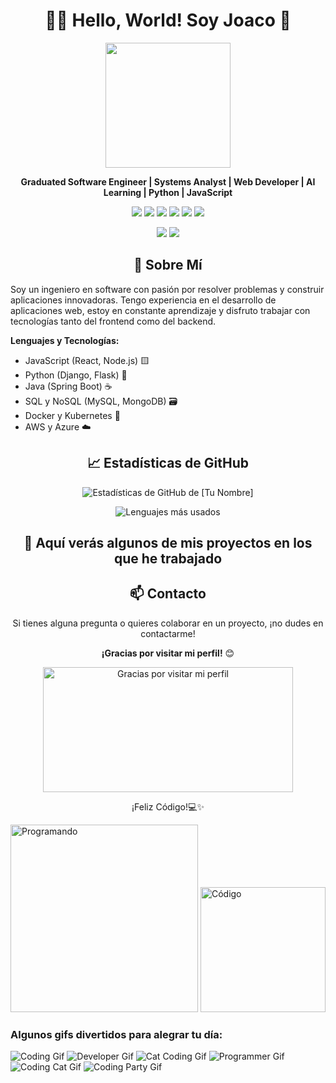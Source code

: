 # <h1 align="center">👨‍💻 Hello, World! Soy Joaco 👋</h1>

<p align="center">
  <img src="https://media.giphy.com/media/qgQUggAC3Pfv687qPC/giphy.gif" width="200"/>
</p>

<p align="center">
  <strong>Graduated Software Engineer | Systems Analyst | Web Developer | AI Learning | Python | JavaScript</strong>
</p>

<p align="center">
  <img src="https://img.shields.io/badge/Code-JavaScript-informational?style=flat&logo=javascript&logoColor=white&color=yellow">
  <img src="https://img.shields.io/badge/Code-Python-informational?style=flat&logo=python&logoColor=white&color=blue">
  <img src="https://img.shields.io/badge/Code-React-informational?style=flat&logo=react&logoColor=white&color=61DAFB">
  <img src="https://img.shields.io/badge/Code-Node.js-informational?style=flat&logo=node.js&logoColor=white&color=green">
  <img src="https://img.shields.io/badge/Tools-Docker-informational?style=flat&logo=docker&logoColor=white&color=2496ED">
  <img src="https://img.shields.io/badge/Tools-Kubernetes-informational?style=flat&logo=kubernetes&logoColor=white&color=326CE5">
</p>

<p align="center">
  <a href="https://www.linkedin.com/in/joaquincavarzan"><img src="https://img.shields.io/badge/-LinkedIn-blue?style=flat-square&logo=LinkedIn&logoColor=white&link=https://www.linkedin.com/in/tu-perfil"/></a>
  <a href="joacocava@gmail.com"><img src="https://img.shields.io/badge/-Email-c14438?style=flat-square&logo=Gmail&logoColor=white&link=mailto:tu_correo@example.com"/></a>
</p>

## <h2 align="center">🚀 Sobre Mí</h2>

<p>
  Soy un ingeniero en software con pasión por resolver problemas y construir aplicaciones innovadoras. 
  Tengo experiencia en el desarrollo de aplicaciones web, estoy en constante aprendizaje y disfruto trabajar con tecnologías tanto del frontend como del backend.
</p>

<p>
  <strong>Lenguajes y Tecnologías:</strong>
  <ul>
    <li>JavaScript (React, Node.js) 🟨</li>
    <li>Python (Django, Flask) 🐍</li>
    <li>Java (Spring Boot) ☕</li>
    <li>SQL y NoSQL (MySQL, MongoDB) 🗃️</li>
    <li>Docker y Kubernetes 🐳</li>
    <li>AWS y Azure ☁️</li>
  </ul>
</p>

## <h2 align="center">📈 Estadísticas de GitHub</h2>

<p align="center">
  <img src="https://github-readme-stats.vercel.app/api?username=joacocavarzan&show_icons=true&theme=radical" alt="Estadísticas de GitHub de [Tu Nombre]" />
</p>

<p align="center">
  <img src="https://github-readme-stats.vercel.app/api/top-langs/?username=joacocavarzan&layout=compact&theme=radical" alt="Lenguajes más usados" />
</p>

## <h2 align="center">🚀 Aquí verás algunos de mis proyectos en los que he trabajado</h2>


## <h2 align="center">📫 Contacto</h2>

<p align="center">
  Si tienes alguna pregunta o quieres colaborar en un proyecto, ¡no dudes en contactarme!
</p>


<p align="center">
  <strong>¡Gracias por visitar mi perfil!</strong> 😊
</p>

<p align="center">
  <img src="https://media.giphy.com/media/2rtQMJvhzOnRe/giphy.gif" width="400" height="200" alt="Gracias por visitar mi perfil">
</p>


<p align="center">¡Feliz Código!💻✨</p>



<img src="https://media.giphy.com/media/USV0ym3bVWQJJmNu3N/giphy.gif" alt="Programando" width="300px">


<img src="https://media.giphy.com/media/xT9IgzoKnwFNmISR8I/giphy.gif" alt="Código" width="200"/>

 <h3>Algunos gifs divertidos para alegrar tu día:</h3>
  <img src="https://media.giphy.com/media/JIX9t2j0ZTN9S/giphy.gif" alt="Coding Gif">
  <img src="https://media.giphy.com/media/zOvBKUUEERdNm/giphy.gif" alt="Developer Gif">
  <img src="https://media.giphy.com/media/13HgwGsXF0aiGY/giphy.gif" alt="Cat Coding Gif">
  <img src="https://media.giphy.com/media/l3V0exRfJCMrlA5Kk/giphy.gif" alt="Programmer Gif">
  <img src="https://media.giphy.com/media/5GoVLqeAOo6PK/giphy.gif" alt="Coding Cat Gif">
  <img src="https://media.giphy.com/media/l2SpQRuCJkme2yFw8/giphy.gif" alt="Coding Party Gif">
  

